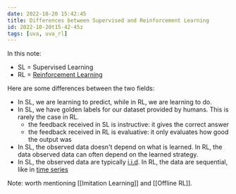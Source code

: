 ```yaml
---
date: 2022-10-20 15:42:45
title: Differences between Supervised and Reinforcement Learning
id: 2022-10-20t15-42-45z
tags: [uva, uva_rl]
---
```


In this note:

- SL = Supervised Learning
- RL = [Reinforcement Learning](./2022-10-20t15-15-55z.md)

Here are some differences between the two fields:

- In SL, we are learning to predict, while in RL, we are learning to do.
- In SL, we have golden labels for our dataset provided by humans. This is
  rarely the case in RL.
  - the feedback received in SL is instructive: it gives the correct answer
  - the feedback received in RL is evaluative: it only evaluates how good the
    output was
- In SL, the observed data doesn't depend on what is learned. In RL, the data
  observed data can often depend on the learned strategy.
- In SL, the observed data are typically [i.i.d](./2021-09-11t13-58-06z.md). In
  RL, the data are sequential, like in [time series](./2020-09-23t15-18-55z.md)

Note: worth mentioning [[Imitation Learning]] and [[Offline RL]].
